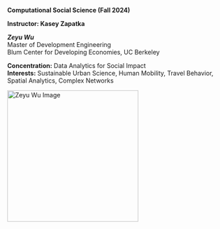 **Computational Social Science (Fall 2024)**

**Instructor: Kasey Zapatka**

***Zeyu Wu***  
Master of Development Engineering  
Blum Center for Developing Economies, UC Berkeley  

**Concentration:** Data Analytics for Social Impact  
**Interests:** Sustainable Urban Science, Human Mobility, Travel Behavior, Spatial Analytics, Complex Networks

<img src="https://github.com/user-attachments/assets/3595a710-8f86-4985-8750-b3171549edaf" alt="Zeyu Wu Image" width="300"/>
